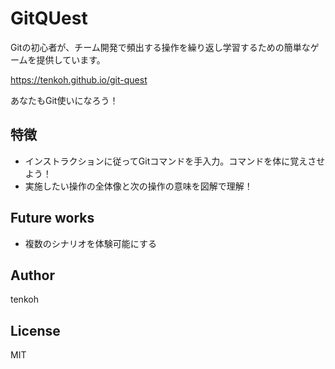 # GitQUest
Gitの初心者が、チーム開発で頻出する操作を繰り返し学習するための簡単なゲームを提供しています。

https://tenkoh.github.io/git-quest

あなたもGit使いになろう！

## 特徴
- インストラクションに従ってGitコマンドを手入力。コマンドを体に覚えさせよう！
- 実施したい操作の全体像と次の操作の意味を図解で理解！

## Future works
- 複数のシナリオを体験可能にする

## Author
tenkoh

## License
MIT
